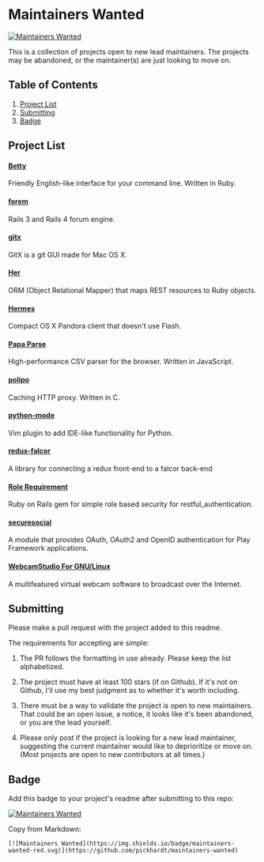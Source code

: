 # Maintainers Wanted

[![Maintainers Wanted](https://img.shields.io/badge/maintainers-wanted-red.svg)](https://github.com/pickhardt/maintainers-wanted)

This is a collection of projects open to new lead maintainers. The projects may be abandoned, or the maintainer(s) are just looking to move on.

## Table of Contents
1. [Project List](#project-list)
2. [Submitting](#submitting)
3. [Badge](#badge)

## Project List

#### [Betty](https://github.com/pickhardt/betty)
Friendly English-like interface for your command line. Written in Ruby.

#### [forem](https://github.com/rubysherpas/forem)
Rails 3 and Rails 4 forum engine.

#### [gitx](https://github.com/pieter/gitx)
GitX is a git GUI made for Mac OS X.

#### [Her](https://github.com/remiprev/her/)
ORM (Object Relational Mapper) that maps REST resources to Ruby objects.

#### [Hermes](https://github.com/HermesApp/Hermes)
Compact OS X Pandora client that doesn't use Flash.

#### [Papa Parse](https://github.com/mholt/PapaParse)
High-performance CSV parser for the browser. Written in JavaScript.

#### [polipo](https://github.com/jech/polipo)
Caching HTTP proxy. Written in C.

#### [python-mode](https://github.com/klen/python-mode)
Vim plugin to add IDE-like functionality for Python.

#### [redux-falcor](https://github.com/ekosz/redux-falcor)
A library for connecting a redux front-end to a falcor back-end

#### [Role Requirement](https://github.com/timcharper/role_requirement)
Ruby on Rails gem for simple role based security for restful_authentication.

#### [securesocial](https://github.com/jaliss/securesocial)
A module that provides OAuth, OAuth2 and OpenID authentication for Play Framework applications.

#### [WebcamStudio For GNU/Linux](https://sourceforge.net/projects/webcamstudio/)
A multifeatured virtual webcam software to broadcast over the Internet.

## Submitting

Please make a pull request with the project added to this readme.

The requirements for accepting are simple:

1. The PR follows the formatting in use already. Please keep the list alphabetized.

2. The project must have at least 100 stars (if on Github). If it's not on Github, I'll use my best judgment as to whether it's worth including.

3. There must be a way to validate the project is open to new maintainers. That could be an open issue, a notice, it looks like it's been abandoned, or you are the lead yourself.

4. Please only post if the project is looking for a new lead maintainer, suggesting the current maintainer would like to deprioritize or move on. (Most projects are open to new contributors at all times.)

## Badge

Add this badge to your project's readme after submitting to this repo:

[![Maintainers Wanted](https://img.shields.io/badge/maintainers-wanted-red.svg)](https://github.com/pickhardt/maintainers-wanted)

Copy from Markdown:

```
[![Maintainers Wanted](https://img.shields.io/badge/maintainers-wanted-red.svg)](https://github.com/pickhardt/maintainers-wanted)
```
